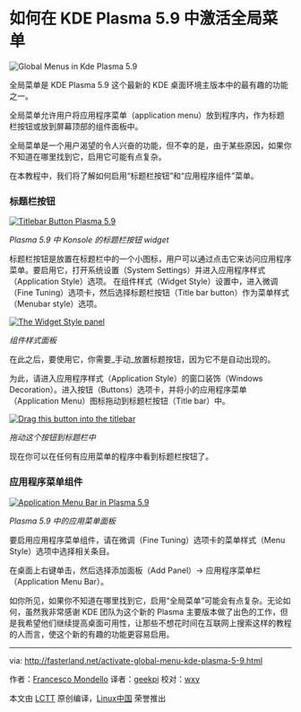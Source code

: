 如何在 KDE Plasma 5.9 中激活全局菜单
============================================================

 ![Global Menus in Kde Plasma 5.9](http://fasterland.net/wp-content/uploads/2017/02/plasma59-globalmenus-750x411.jpg)
 
全局菜单是 KDE Plasma 5.9 这个最新的 KDE 桌面环境主版本中的最有趣的功能之一。

全局菜单允许用户将应用程序菜单（application menu）放到程序内，作为标题栏按钮或放到屏幕顶部的组件面板中。

全局菜单是一个用户渴望的令人兴奋的功能，但不幸的是，由于某些原因，如果你不知道在哪里找到它，启用它可能有点复杂。

在本教程中，我们将了解如何启用“标题栏按钮”和“应用程序组件”菜单。

### 标题栏按钮

[
 ![Titlebar Button Plasma 5.9](http://fasterland.net/wp-content/uploads/2017/02/plasma-59-titlebar-button.png) 
][4]

*Plasma 5.9 中 Konsole 的标题栏按钮 widget*

标题栏按钮是放置在标题栏中的一个小图标，用户可以通过点击它来访问应用程序菜单。要启用它，打开系统设置（System Settings）并进入应用程序样式（Application Style）选项。 在组件样式（Widget Style）设置中，进入微调（Fine Tuning）选项卡，然后选择标题栏按钮（Title bar button）作为菜单样式（Menubar style）选项。

[
 ![The Widget Style panel](http://fasterland.net/wp-content/uploads/2017/02/plasma-59-widget-style-panel.png) 
][5]

*组件样式面板*

在此之后，要使用它，你需要_手动_放置标题按钮，因为它不是自动出现的。

为此，请进入应用程序样式（Application Style）的窗口装饰（Windows Decoration）。进入按钮（Buttons）选项卡，并将小的应用程序菜单（Application Menu）图标拖动到标题栏按钮（Title bar）中。

[
 ![Drag this button into the titlebar](http://fasterland.net/wp-content/uploads/2017/02/plasma59-titlebar-drag-button.png) 
][6]

*拖动这个按钮到标题栏中*

现在你可以在任何有应用菜单的程序中看到标题栏按钮了。

### 应用程序菜单组件

[
 ![Application Menu Bar in Plasma 5.9](http://fasterland.net/wp-content/uploads/2017/02/plasma59-application-menu-bar.jpg) 
][7]

*Plasma 5.9 中的应用菜单面板*

要启用应用程序菜单组件，请在微调（Fine Tuning）选项卡的菜单样式（Menu Style）选项中选择相关条目。

在桌面上右键单击，然后选择添加面板（Add Panel）-> 应用程序菜单栏（Application Menu Bar）。

如你所见，如果你不知道在哪里找到它，启用“全局菜单”可能会有点复杂。无论如何，虽然我非常感谢 KDE 团队为这个新的 Plasma 主要版本做了出色的工作，但是我希望他们继续提高桌面可用性，让那些不想花时间在互联网上搜索这样的教程的人而言，使这个新的有趣的功能更容易启用。

--------------------------------------------------------------------------------

via: http://fasterland.net/activate-global-menu-kde-plasma-5-9.html

作者：[Francesco Mondello][a]
译者：[geekpi](https://github.com/geekpi)
校对：[wxy](https://github.com/wxy)

本文由 [LCTT](https://github.com/LCTT/TranslateProject) 原创编译，[Linux中国](https://linux.cn/) 荣誉推出

[a]:http://fasterland.net/
[1]:http://fasterland.net/author/faster3ck
[2]:http://fasterland.net/
[3]:http://fasterland.net/category/linux-howtos
[4]:http://fasterland.net/wp-content/uploads/2017/02/plasma-59-titlebar-button.png
[5]:http://fasterland.net/wp-content/uploads/2017/02/plasma-59-widget-style-panel.png
[6]:http://fasterland.net/wp-content/uploads/2017/02/plasma59-titlebar-drag-button.png
[7]:http://fasterland.net/wp-content/uploads/2017/02/plasma59-application-menu-bar.jpg
